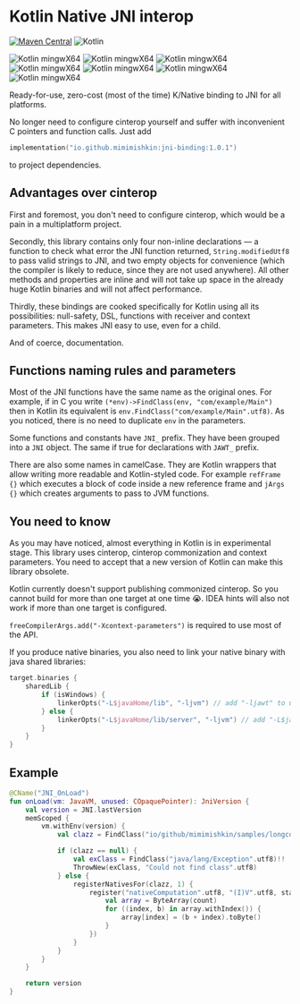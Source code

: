 # Kotlin Native JNI interop

[![Maven Central](https://img.shields.io/maven-central/v/io.github.mimimishkin/jni-binding.svg)](https://central.sonatype.org/artifact/io.github.mimimishkin/jni-binding)
![Kotlin](https://img.shields.io/badge/Kotlin-%E2%89%A52.0.0-7F52FF)

![Kotlin mingwX64](https://img.shields.io/badge/Kotlin-mingwX64-4287f5)
![Kotlin mingwX64](https://img.shields.io/badge/Kotlin-macosX64-f5d042)
![Kotlin mingwX64](https://img.shields.io/badge/Kotlin-macosArm64-f5d042)
![Kotlin mingwX64](https://img.shields.io/badge/Kotlin-linuxX64-f54242)
![Kotlin mingwX64](https://img.shields.io/badge/Kotlin-linuxArm64-f54242)
![Kotlin mingwX64](https://img.shields.io/badge/Kotlin-androidNativeX64-42b554)
![Kotlin mingwX64](https://img.shields.io/badge/Kotlin-androidNativeArm64-42b554)

Ready-for-use, zero-cost (most of the time) K/Native binding to JNI for all platforms.

No longer need to configure cinterop yourself and suffer with inconvenient C pointers and function calls. 
Just add 
```kotlin
implementation("io.github.mimimishkin:jni-binding:1.0.1")
```
to project dependencies.

## Advantages over cinterop

First and foremost, you don't need to configure cinterop, which would be a pain in a multiplatform project.

Secondly, this library contains only four non-inline declarations — a function to check what error the JNI function 
returned, `String.modifiedUtf8` to pass valid strings to JNI, and two empty objects for convenience (which the compiler 
is likely to reduce, since they are not used anywhere). 
All other methods and properties are inline and will not take up space in the already huge Kotlin binaries and will not 
affect performance.

Thirdly, these bindings are cooked specifically for Kotlin using all its possibilities: null-safety, DSL, functions 
with receiver and context parameters. This makes JNI easy to use, even for a child.

And of coerce, documentation.

## Functions naming rules and parameters

Most of the JNI functions have the same name as the original ones. For example, if in C you write 
`(*env)->FindClass(env, "com/example/Main")` then in Kotlin its equivalent is `env.FindClass("com/example/Main".utf8)`.
As you noticed, there is no need to duplicate `env` in the parameters.

Some functions and constants have `JNI_` prefix. They have been grouped into a `JNI` object. The same if true for
declarations with `JAWT_` prefix.

There are also some names in camelCase. They are Kotlin wrappers that allow writing more readable and Kotlin-styled
code. For example `refFrame {}` which executes a block of code inside a new reference frame and `jArgs {}` which creates 
arguments to pass to JVM functions.

## You need to know

As you may have noticed, almost everything in Kotlin is in experimental stage. This library uses cinterop, cinterop
commonization and context parameters. You need to accept that a new version of Kotlin can make this library obsolete.

Kotlin currently doesn't support publishing commonized cinterop. So you cannot build for more than one target at one
time 😭. IDEA hints will also not work if more than one target is configured.

`freeCompilerArgs.add("-Xcontext-parameters")` is required to use most of the API.

If you produce native binaries, you also need to link your native binary with java shared libraries:
```kotlin
target.binaries {
    sharedLib {
        if (isWindows) {
            linkerOpts("-L$javaHome/lib", "-ljvm") // add "-ljawt" to use JAWT
        } else {
            linkerOpts("-L$javaHome/lib/server", "-ljvm") // add "-L$javaHome/lib", "-ljawt" to use JAWT
        }
    }
}
```

## Example

```kotlin
@CName("JNI_OnLoad")
fun onLoad(vm: JavaVM, unused: COpaquePointer): JniVersion {
    val version = JNI.lastVersion
    memScoped {
        vm.withEnv(version) {
            val clazz = FindClass("io/github/mimimishkin/samples/longcomputation/Main".utf8)

            if (clazz == null) {
                val exClass = FindClass("java/lang/Exception".utf8)!!
                ThrowNew(exClass, "Could not find class".utf8)
            } else {
                registerNativesFor(clazz, 1) {
                    register("nativeComputation".utf8, "(I)V".utf8, staticCFunction { env: JniEnv, clazz: JClass, count: Int ->
                        val array = ByteArray(count)
                        for ((index, b) in array.withIndex()) {
                            array[index] = (b + index).toByte()
                        }
                    })
                }
            }
        }
    }

    return version
}
```